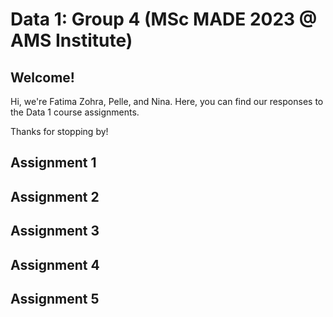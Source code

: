 # Data 1: Group 4 (MSc MADE 2023 @ AMS Institute)

## Welcome!
Hi, we're Fatima Zohra, Pelle, and Nina. Here, you can find our responses to the Data 1 course assignments.

Thanks for stopping by!

## Assignment 1

## Assignment 2

## Assignment 3

## Assignment 4

## Assignment 5


